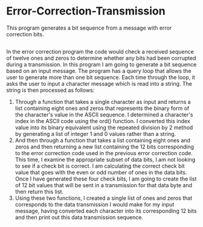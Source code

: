 # Error-Correction-Transmission
This program generates a bit sequence from a message with error correction bits.

##
In the error correction program the code would check a received sequence of twelve ones and zeros to determine whether any bits had been corrupted during a transmission. In this program I am going to generate a bit sequence based on an input message. The program has a query loop that allows the user to generate more than one bit sequence. Each time through the loop, it asks the user to input a character message which is read into a string. The string is then processed as follows:

1) Through a function that takes a single character as input and returns a list containing eight ones and zeros that represents the binary form of the character's value in the ASCII sequence. I determined a character's index in the ASCII code using the ord() function. I converted this index value into its binary equivalent using the repeated division by 2 method by generating a list of integer 1 and 0 values rather than a string.
2) And then through a function that takes a list containing eight ones and zeros and then returning a new list containing the 12 bits corresponding to the error correction code used in the previous error correction code. This time, I examine the appropriate subset of data bits, I am not looking to see if a check bit is correct. I am calculating the correct check bit value that goes with the even or odd number of ones in the data bits. Once I have generated these four check bits, I am going to create the list of 12 bit values that will be sent in a transmission for that data byte and then return this list.
3) Using these two functions, I created a single list of ones and zeros that corresponds to the data transmission I would make for my input message, having converted each character into its corresponding 12 bits and then print out this data transmission sequence.
